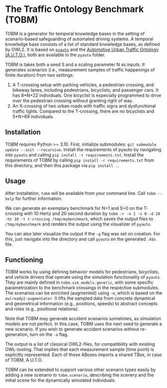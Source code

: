 # The Traffic Ontology Benchmark (TOBM)

TOBM is a generator for temporal knowledge bases in the setting of scenario-based safeguarding of automated driving 
systems. A temporal knowledge base consists of a list of standard knowledge bases, as defined by OWL2.
It is based on [`pyauto`](https://github.com/lu-w/pyauto) and the 
[Automotive Urban Traffic Ontology (A.U.T.O.)](https://github.com/lu-w/auto/), both are available in the `pyauto` folder.

TOBM is takes both a seed S and a scaling parameter N as inputs.
It generates scenarios (i.e., measurement samples of traffic happenings of finite duration) from two settings:

1. A T-crossing setup with parking vehicles, a pedestrian crossing, and bikeway lanes, including pedestrians, 
bicyclists, and passenger cars. It has 8*N+22 individuals. 
One bicyclist is especially programmed to drive over the pedestrian crossing without granting right of way.
2. An X-crossing of two urban roads with traffic signs and dysfunctional traffic lights.
Compared to the T-crossing, there are no bicyclists and 5*N+69 individuals.

## Installation

TOBM requires Python >= 3.10.
First, initialize submodules: `git submodule update --init --recursive`.
Install the requirements of pyauto by navigating into `pyauto` and calling `pip install -r requirements.txt`.
Install the requirements of TOBM by calling `pip install -r requirements.txt` from this directory, and then this 
package via `pip install .`.

## Usage

After installation, `tobm` will be available from your command line.
Call `tobm --help` for further information.

We can generate an exemplary benchmark for N=1 and S=0 on the T-crossing with 10 Hertz and 20 second duration by
`tobm -r -n 1 -s 0 -d 20 -hz 10 -t t-crossing /tmp/mybenchmark`,
which saves the output files to `/tmp/mybenchmark` and renders the output using the visualizer of `pyauto`.

You can also later visualize the output if the `-g` flag was set on creation.
For this, just navigate into the directory and call `pyauto` on the generated `.kbs` file.

## Functioning

TOBM works by using defining behavior models for pedestrians, bicyclists, and vehicle drivers that operate using the
simulation functionality of `pyauto`.
They are mainly defined in `tobm.sim_models.generic`, with some specific parametrization to the benchmark crossings in
the respective submodules.
The scenarios can be enriched (augmented) using `-e`, which is based on  the `owlready2-augmentator`. 
It lifts the sampled data from concrete dynamical and geometrical information (e.g., positions, speeds) to abstract 
concepts and roles (e.g., positional relations).

Note that TOBM may generate accident scenarios sometimes, as simulation models are not perfect.
In this case, TOBM uses the next seed to generate a new scenario.
If you wish to generate accident scenarios without re-generation, turn on the `-a` flag.

The output is a list of classical OWL2-files, for compatibility with existing OWL-tooling.
That implies that each measurement sample (time point) is explicitly represented.
Each of these ABoxes imports a shared TBox, in case of TOBM, A.U.T.O.

TOBM can be extended to support various other scenario types easily by adding a new scenario to `tobm.scenario`, 
describing the scenery and the initial scene for the dynamically simulated individuals.